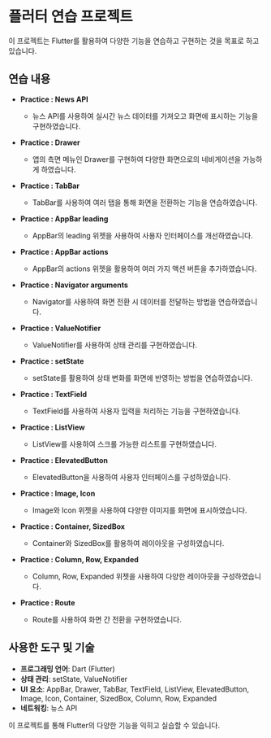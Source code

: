 # 플러터 연습 프로젝트

이 프로젝트는 Flutter를 활용하여 다양한 기능을 연습하고 구현하는 것을 목표로 하고 있습니다.

## 연습 내용

- **Practice : News API**
  - 뉴스 API를 사용하여 실시간 뉴스 데이터를 가져오고 화면에 표시하는 기능을 구현하였습니다.

- **Practice : Drawer**
  - 앱의 측면 메뉴인 Drawer를 구현하여 다양한 화면으로의 네비게이션을 가능하게 하였습니다.

- **Practice : TabBar**
  - TabBar를 사용하여 여러 탭을 통해 화면을 전환하는 기능을 연습하였습니다.

- **Practice : AppBar leading**
  - AppBar의 leading 위젯을 사용하여 사용자 인터페이스를 개선하였습니다.

- **Practice : AppBar actions**
  - AppBar의 actions 위젯을 활용하여 여러 가지 액션 버튼을 추가하였습니다.

- **Practice : Navigator arguments**
  - Navigator를 사용하여 화면 전환 시 데이터를 전달하는 방법을 연습하였습니다.

- **Practice : ValueNotifier**
  - ValueNotifier를 사용하여 상태 관리를 구현하였습니다.

- **Practice : setState**
  - setState를 활용하여 상태 변화를 화면에 반영하는 방법을 연습하였습니다.

- **Practice : TextField**
  - TextField를 사용하여 사용자 입력을 처리하는 기능을 구현하였습니다.

- **Practice : ListView**
  - ListView를 사용하여 스크롤 가능한 리스트를 구현하였습니다.

- **Practice : ElevatedButton**
  - ElevatedButton을 사용하여 사용자 인터페이스를 구성하였습니다.

- **Practice : Image, Icon**
  - Image와 Icon 위젯을 사용하여 다양한 이미지를 화면에 표시하였습니다.

- **Practice : Container, SizedBox**
  - Container와 SizedBox를 활용하여 레이아웃을 구성하였습니다.

- **Practice : Column, Row, Expanded**
  - Column, Row, Expanded 위젯을 사용하여 다양한 레이아웃을 구성하였습니다.

- **Practice : Route**
  - Route를 사용하여 화면 간 전환을 구현하였습니다.

## 사용한 도구 및 기술

- **프로그래밍 언어**: Dart (Flutter)
- **상태 관리**: setState, ValueNotifier
- **UI 요소**: AppBar, Drawer, TabBar, TextField, ListView, ElevatedButton, Image, Icon, Container, SizedBox, Column, Row, Expanded
- **네트워킹**: 뉴스 API

이 프로젝트를 통해 Flutter의 다양한 기능을 익히고 실습할 수 있습니다.
